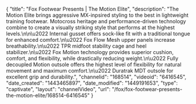 {
    "title": "Fox Footwear Presents | The Motion Elite",
    "description": "The Motion Elite brings aggressive MX-inpsired styling to the best in lightweight training footwear. Motocross heritage and performance-driven technology combine to create a visually striking style that performs at the highest levels.\n\n\u2022 Internal gusset offers sock-like fit with a traditional tongue for enhanced comfort.\n\u2022 Fox Flow Mesh upper panels increase breathability.\n\u2022 TPR midfoot stability cage and heel stabilizer.\n\u2022 Fox Motion technology provides superior cushion, comfort, and flexibility, while drastically reducing weight.\n\u2022 Fully decoupled Motion outsole offers the highest level of flexibility for natural movement and maximum comfort.\n\u2022 Duratrak MDT outsole for excellent grip and durability.",
    "channelid": "168514",
    "videoid": "6416545",
    "date_created": "1443465897",
    "date_modified": "1449191653",
    "type": "captivate",
    "layout": "channelVideo",
    "url": "\/fox\/fox-footwear-presents-the-motion-elite\/168514-6416545"
}